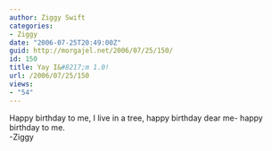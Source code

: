 ```yaml
---
author: Ziggy Swift
categories:
- Ziggy
date: "2006-07-25T20:49:00Z"
guid: http://morgajel.net/2006/07/25/150/
id: 150
title: Yay I&#8217;m 1.0!
url: /2006/07/25/150
views:
- "54"
---
```


Happy birthday to me, I live in a tree, happy birthday dear me- happy birthday to me.  
-Ziggy